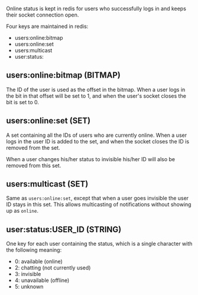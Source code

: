 Online status is kept in redis for users who successfully logs in and keeps their socket connection open.

Four keys are maintained in redis:

* users:online:bitmap
* users:online:set
* users:multicast
* user:status:<user id>

## users:online:bitmap (BITMAP)

The ID of the user is used as the offset in the bitmap. When a user logs in the bit in that offset will be set to 1,
and when the user's socket closes the bit is set to 0.

## users:online:set (SET)

A set containing all the IDs of users who are currently online. When a user logs in the user ID is added to the set, and
when the socket closes the ID is removed from the set.

When a user changes his/her status to invisible his/her ID will also be removed from this set. 

## users:multicast (SET)

Same as `users:online:set`, except that when a user goes invisible the user ID stays in this set. This allows 
multicasting of notifications without showing up as `online`.

## user:status:USER_ID (STRING)

One key for each user containing the status, which is a single character with the following meaning:

* 0: available (online)
* 2: chatting (not currently used)
* 3: invisible
* 4: unavailable (offline)
* 5: unknown
